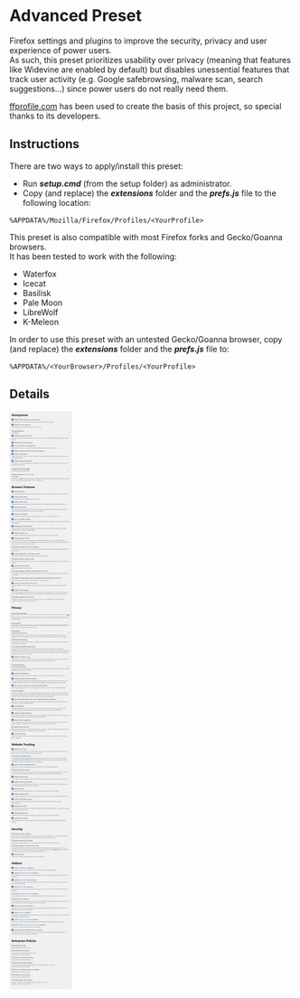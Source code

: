 # Advanced Preset

Firefox settings and plugins to improve the security, privacy and user experience of power users.  
As such, this preset prioritizes usability over privacy (meaning that features like Widevine are enabled by default) but disables unessential features that track user activity (e.g. Google safebrowsing, malware scan, search suggestions...) since power users do not really need them.

[ffprofile.com](https://ffprofile.com/) has been used to create the basis of this project, so special thanks to its developers.

## Instructions

There are two ways to apply/install this preset:
* Run **_setup.cmd_** (from the setup folder) as administrator.
* Copy (and replace) the **_extensions_** folder and the **_prefs.js_** file to the following location:
```
%APPDATA%/Mozilla/Firefox/Profiles/<YourProfile>
```

This preset is also compatible with most Firefox forks and Gecko/Goanna browsers.  
It has been tested to work with the following:
* Waterfox
* Icecat
* Basilisk
* Pale Moon
* LibreWolf
* K-Meleon

In order to use this preset with an untested Gecko/Goanna browser, copy (and replace) the **_extensions_** folder and the **_prefs.js_** file to:
```
%APPDATA%/<YourBrowser>/Profiles/<YourProfile>
```

## Details

![Details](Details.png)